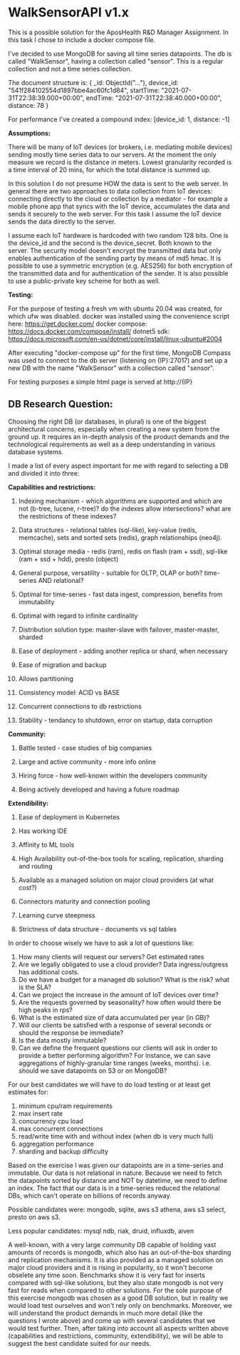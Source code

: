 ﻿# WalkSensorAPI v1.x

This is a possible solution for the AposHealth R&D Manager Assignment.
In this task I chose to include a docker compose file.

I've decided to use MongoDB for saving all time series datapoints.
The db is called "WalkSensor", having a collection called "sensor".
This is a regular collection and not a time series collection.

The document structure is:
{
	_id: ObjectId("..."),
	device_id: "541f284102554d1897bbe4ac60fc1d84",
	startTime: "2021-07-31T22:38:39.000+00:00",
	endTime: "2021-07-31T22:38:40.000+00:00",
	distance: 78
}

For performance I've created a compound index: [device_id: 1, distance: -1] 


__Assumptions:__

There will be many of IoT devices (or brokers, i.e. mediating mobile devices)
sending mostly time series data to our servers. At the moment the only measure we record is
the distance in meters. Lowest granularity recorded is a time interval of 20 mins, for which
the total distance is summed up.

In this solution I do not presume HOW the data is sent to the web server. In general there
are two approaches to data collection from IoT devices: connecting directly to the cloud
or collection by a mediator - for example a mobile phone app that syncs with the IoT device, 
accumulates the data and sends it securely to the web server.
For this task I assume the IoT device sends the data directly to the server.

I assume each IoT hardware is hardcoded with two random 128 bits. One is the device_id
and the second is the device_secret. Both known to the server. The security model
doesn't encrypt the transmitted data but only enables authentication of the sending
party by means of md5 hmac.
It is possible to use a symmetric encryption (e.g. AES256) for both encryption of the
transmitted data and for authentication of the sender. It is also possible to
use a public-private key scheme for both as well.


__Testing:__

For the purpose of testing a fresh vm with ubuntu 20.04 was created, for which ufw was 
disabled. docker was installed using the convenience script here:
https://get.docker.com/
docker compose:
https://docs.docker.com/compose/install/
dotnet5 sdk:
https://docs.microsoft.com/en-us/dotnet/core/install/linux-ubuntu#2004

After executing "docker-compose up" for the first time, MongoDB Compass was used
to connect to the db server (listening on {IP}:27017) and set up a new DB with the name 
"WalkSensor" with a collection called "sensor".

For testing purposes a simple html page is served at http://{IP}


## DB Research Question:

Choosing the right DB (or databases, in plural) is one of the biggest architectural concerns, 
especially when creating a new system from the ground up. It requires an in-depth analysis of 
the product demands and the technological requirements as well as a deep understanding in
various database systems.

I made a list of every aspect important for me with regard to selecting a DB and divided it into three:

__Capabilities and restrictions:__

1. Indexing mechanism - which algorithms are supported and which are not (b-tree, lucene, r-tree)? do
the indexes allow intersections? what are the restrictions of these indexes?

2. Data structures - relational tables (sql-like), key-value (redis, memcache), sets and sorted sets (redis),
graph relationships (neo4j).

3. Optimal storage media - redis (ram), redis on flash (ram + ssd), sql-like (ram + ssd + hdd), presto (object)

4. General purpose, versatility - suitable for OLTP, OLAP or both? time-series AND relational?

5. Optimal for time-series - fast data ingest, compression, benefits from immutability

6. Optimal with regard to infinite cardinality

7. Distribution solution type: master-slave with failover, master-master, sharded

8. Ease of deployment - adding another replica or shard, when necessary

9. Ease of migration and backup

10. Allows partitioning

11. Consistency model: ACID vs BASE

12. Concurrent connections to db restrictions

13. Stability - tendancy to shutdown, error on startup, data corruption 

__Community:__

1. Battle tested - case studies of big companies

2. Large and active community - more info online

3. Hiring force - how well-known within the developers community

4. Being actively developed and having a future roadmap

__Extendibility:__

1. Ease of deployment in Kubernetes

2. Has working IDE

3. Affinity to ML tools

4. High Availability out-of-the-box tools for scaling, replication, sharding and routing

5. Available as a managed solution on major cloud providers (at what cost?)

6. Connectors maturity and connection pooling

7. Learning curve steepness

8. Strictness of data structure - documents vs sql tables


In order to choose wisely we have to ask a lot of questions like:
1. How many clients will request our servers? Get estimated rates
2. Are we legally obligated to use a cloud provider? Data ingress/outgress has additional costs.
3. Do we have a budget for a managed db solution? What is the risk? what is the SLA?
4. Can we project the increase in the amount of IoT devices over time?
5. Are the requests governed by seasonality? how often would there be high peaks in rps?
6. What is the estimated size of data accumulated per year (in GB)?
7. Will our clients be satisfied with a response of several seconds or should the response be immediate?
8. Is the data mostly immutable?
9. Can we define the frequent questions our clients will ask in order to provide a better performing algorithm?
For instance, we can save aggregations of highly-granular time ranges (weeks, months). i.e. should we save datapoints on S3 or on MongoDB?

For our best candidates we will have to do load testing or at least get estimates for:
1. minimum cpu/ram requirements
2. max insert rate
3. concurrency cpu load
4. max concurrent connections
5. read/write time with and without index (when db is very much full)
6. aggregation performance
7. sharding and backup difficulty

Based on the exercise I was given our datapoints are in a time-series and immutable. Our data is not relational in nature.
Because we need to fetch the datapoints sorted by distance and NOT by datetime, we need to define an index.
The fact that our data is in a time-series reduced the relational DBs, which can't operate on billions of records anyway.

Possible candidates were: mongodb, sqlite, aws s3 athena, aws s3 select, presto on aws s3.

Less popular candidates: mysql ndb, riak, druid, influxdb, aiven

A well-known, with a very large community DB capable of holding vast amounts of records is mongodb, which also has an out-of-the-box sharding and replication mechanisms.
It is also provided as a managed solution on major cloud providers and it is rising in popularity, so it won't become obselete any time soon.
Benchmarks show it is very fast for inserts compared with sql-like solutions, but they also state mongodb is not very fast for reads when compared to other solutions.
For the sole purpose of this exercise mongodb was chosen as a good DB solution, but in reality we would load test ourselves and won't rely only on benchmarks.
Moreover, we will understand the product demands in much more detail (like the questions I wrote above) and come up with several candidates that we would test further.
Then, after taking into account all aspects written above (capabilities and restrictions, community, extendibility), we will be able to suggest the best candidate suited for our needs.

